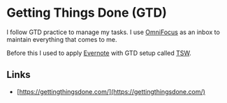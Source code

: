 # Getting Things Done \(GTD\)

I follow GTD practice to manage my tasks. I use [OmniFocus](https://www.omnigroup.com/omnifocus) as an inbox to maintain everything that comes to me.

Before this I used to apply [Evernote](http://evernote.com) with GTD setup called [TSW](https://thesecretweapon.org/).

## Links

* [https://gettingthingsdone.com/](https://gettingthingsdone.com/)



